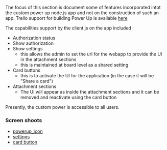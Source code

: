 The focus of this section is document some of features incorporated intot the custom power up node.js app and not on the construction of such an app. Trello support for building Power Up is available [here](https://developer.atlassian.com/cloud/trello/guides/power-ups/your-first-power-up/)

The capabilities support by the client.js on the app included :
- Authorization status
- Show authorization
- Show settings
  - this allows the admin to set the url for the webapp to provide the UI in the attachment sections
  - this is maintained at board level as a shared setting
- Card buttons
  - this is to activate the UI for the application (in the case it will be "Share a card")
- Attachment sections
  - The UI will appear as inside the attachment sections and it can be removed and reactivate using the card button

Presently, the custom power is accessible to all users. 

### Screen shoots
- [powerup_icon](https://drive.google.com/file/d/1S3IPHkKkd1GfDC7Zc3lE9L57sFKD-G00/view?usp=sharing)
- [settings](https://drive.google.com/file/d/1ug64s7JSwxGkMUd1-qsndYKBZdsNz2Ek/view?usp=sharing)
- [card button](https://drive.google.com/file/d/1YDqBPcDRgidhXm6kEnC_U3VORgOBDHD_/view?usp=sharing)

